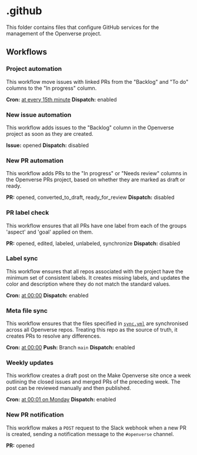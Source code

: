 # .github

This folder contains files that configure GitHub services for the management of
the Openverse project.

## Workflows

### Project automation

This workflow move issues with linked PRs from the "Backlog" and "To do" columns
to the "In progress" column.

**Cron:** [at every 15th minute](https://crontab.guru/#*/15_*_*_*_*)
**Dispatch:** enabled

### New issue automation

This workflow adds issues to the "Backlog" column in the Openverse project as
soon as they are created.

**Issue:** opened
**Dispatch:** disabled

### New PR automation

This workflow adds PRs to the "In progress" or "Needs review" columns in the
Openverse PRs project, based on whether they are marked as draft or ready.

**PR:** opened, converted_to_draft, ready_for_review
**Dispatch:** disabled

### PR label check

This workflow ensures that all PRs have one label from each of the groups
'aspect' and 'goal' applied on them.

**PR:** opened, edited, labeled, unlabeled, synchronize
**Dispatch:** disabled

### Label sync

This workflow ensures that all repos associated with the project have the
minimum set of consistent labels. It creates missing labels, and updates the
color and description where they do not match the standard values.

**Cron:** [at 00:00](https://crontab.guru/#0_0_*_*_*)
**Dispatch:** enabled

### Meta file sync

This workflow ensures that the files specified in [`sync.yml`](sync.yml) are
synchronised across all Openverse repos. Treating this repo as the source of
truth, it creates PRs to resolve any differences.

**Cron:** [at 00:00](https://crontab.guru/#0_0_*_*_*)
**Push:** Branch `main`
**Dispatch:** enabled

### Weekly updates

This workflow creates a draft post on the Make Openverse site once a week
outlining the closed issues and merged PRs of the preceding week. The post can
be reviewed manually and then published.

**Cron:** [at 00:01 on Monday](https://crontab.guru/#1_0_*_*_1)
**Dispatch:** enabled

### New PR notification

This workflow makes a `POST` request to the Slack webhook when a new PR is
created, sending a notification message to the `#openverse` channel.

**PR:** opened
